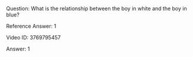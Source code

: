 Question: What is the relationship between the boy in white and the boy in blue?

Reference Answer: 1

Video ID: 3769795457

Answer: 1

